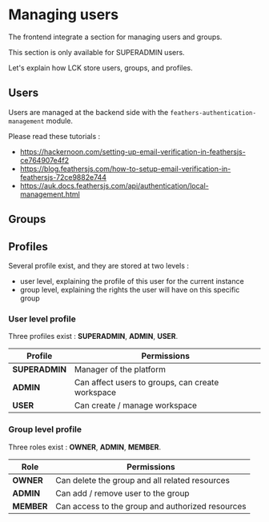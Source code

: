 # Managing users

The frontend integrate a section for managing users and groups.

This section is only available for SUPERADMIN users.

Let's explain how LCK store users, groups, and profiles.

## Users

Users are managed at the backend side with the `feathers-authentication-management` module.

Please read these tutorials :
* https://hackernoon.com/setting-up-email-verification-in-feathersjs-ce764907e4f2
* https://blog.feathersjs.com/how-to-setup-email-verification-in-feathersjs-72ce9882e744
* https://auk.docs.feathersjs.com/api/authentication/local-management.html

## Groups

## Profiles

Several profile exist, and they are stored at two levels :
* user level, explaining the profile of this user for the current instance
* group level, explaining the rights the user will have on this specific group

### User level profile

Three profiles exist : **SUPERADMIN**, **ADMIN**, **USER**.

| Profile        | Permissions                                      |
| -------------- | ------------------------------------------------ |
| **SUPERADMIN** | Manager of the platform                          |
| **ADMIN**      | Can affect users to groups, can create workspace |
| **USER**       | Can create / manage workspace                    |

### Group level profile

Three roles exist : **OWNER**, **ADMIN**, **MEMBER**.

| Role       | Permissions                                      |
| ---------- | ------------------------------------------------ |
| **OWNER**  | Can delete the group and all related resources   |
| **ADMIN**  | Can add / remove user to the group               |
| **MEMBER** | Can access to the group and authorized resources |